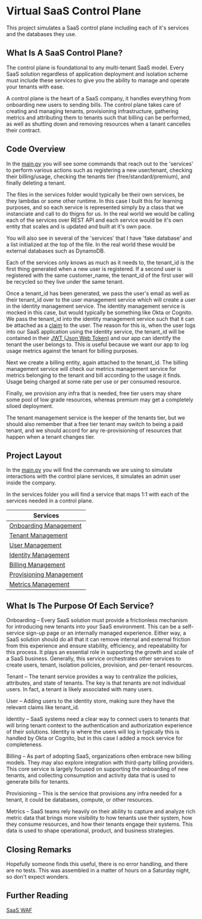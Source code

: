 # Virtual SaaS Control Plane

This project simulates a SaaS control plane including each of it's services and the databases they use.


## What Is A SaaS Control Plane?

The control plane is foundational to any multi-tenant SaaS model. Every SaaS solution regardless of application deployment and isolation scheme must include these services to give you the ability to manage and operate your tenants with ease.

A control plane is the heart of a SaaS company, it handles everything from onboarding new users to sending bills. The control plane takes care of creating and managing tenants, provisioning infrastructure, gathering metrics and attributing them to tenants such that billing can be performed, as well as shutting down and removing resources when a tanant cancelles their contract. 


## Code Overview

In the [main.py](main.py) you will see some commands that reach out to the 'services' to perform various actions such as registering a new user/tenant, checking their billing/usage, checking the tenants tier (free/standard/premium), and finally deleting a tenant.

The files in the services folder would typically be their own services, be they lambdas or some other runtime. In this case I built this for learning purposes, and so each service is represented simply by a class that we instanciate and call to do thigns for us. In the real world we would be calling each of the services over REST API and each service would be it's own entity that scales and is updated and built at it's own pace. 

You will also see in several of the 'services' that I have 'fake database' and a list initialized at the top of the file. In the real world these would be external databases such as DynamoDB. 

Each of the services only knows as much as it needs to, the tenant_id is the first thing generated when a new user is registered. If a second user is registered with the same customer_name, the tenant_id of the first user will be recycled so they live under the same tenant. 

Once a tenant_id has been generated, we pass the user's email as well as their tenant_id over to the user management service which will create a user in the identity management service. The identity management service is mocked in this case, but would typically be something like Okta or Cognito. We pass the tenant_id into the identity management service such that it can be attached as a [claim](https://auth0.com/docs/secure/tokens/json-web-tokens/json-web-token-claims) to the user. The reason for this is, when the user logs into our SaaS application using the identity service, the tenant_id will be contained in their [JWT (Json Web Token)](https://jwt.io/) and our app can identify the tenant the user belongs to. This is useful because we want our app to log usage metrics against the tenant for billing purposes.

Next we create a billing entity, again attached to the tenant_id. The billing management service will check our metrics management service for metrics belonging to the tenant and bill according to the usage it finds. Usage being charged at some rate per use or per consumed resource.

Finally, we provision any infra that is needed, free tier users may share some pool of low grade resources, whereas premium may get a completely siloed deployment.

The tenant management service is the keeper of the tenants tier, but we should also remember that a free tier tenant may switch to being a paid tenant, and we should accord for any re-provisioning of resources that happen when a tenant changes tier.


## Project Layout

In the [main.py](./main.py) you will find the commands we are using to simulate interactions with the control plane services, it simulates an admin user inside the company.

In the services folder you will find a service that maps 1:1 with each of the services needed in a control plane.

| Services                                                          |
|-------------------------------------------------------------------|
| [Onboarding Management](./services/OnboardingManagement.py)       |
| [Tenant Management](./services/TenantManagement.py)               |
| [User Management](./services/UserManagement.py)                   |
| [Identity Management](./services/IdentityManagement.py)           |
| [Billing Management](./services/BillingManagement.py)             |
| [Provisioning Management](./services/ProvisioningManagement.py)   |
| [Metrics Management](./services/MetricsManagement.py)             |


## What Is The Purpose Of Each Service?

Onboarding – Every SaaS solution must provide a frictionless mechanism for introducing new
tenants into your SaaS environment. This can be a self-service sign-up page or an internally managed
experience. Either way, a SaaS solution should do all that it can remove internal and external friction
from this experience and ensure stability, efficiency, and repeatability for this process. It plays
an essential role in supporting the growth and scale of a SaaS business. Generally, this service
orchestrates other services to create users, tenant, isolation policies, provision, and per-tenant
resources.

Tenant – The tenant service provides a way to centralize the policies, attributes, and state of tenants.
The key is that tenants are not individual users. In fact, a tenant is likely associated with many users.

User – Adding users to the identity store, making sure they have the relevant claims like tenant_id.

Identity – SaaS systems need a clear way to connect users to tenants that will bring tenant context
to the authentication and authorization experience of their solutions. Identity is where the users will log in
typically this is handled by Okta or Cognito, but in this case I added a mock service for completeness.

Billing – As part of adopting SaaS, organizations often embrace new billing models. They may also
explore integration with third-party billing providers. This core service is largely focused on supporting
the onboarding of new tenants, and collecting consumption and activity data that is used to generate
bills for tenants.

Provisioning – This is the service that provisions any infra needed for a tenant, it could be databases, compute, or other resources.

Metrics – SaaS teams rely heavily on their ability to capture and analyze rich metric data that brings
more visibility to how tenants use their system, how they consume resources, and how their tenants
engage their systems. This data is used to shape operational, product, and business strategies.


## Closing Remarks

Hopefully someone finds this useful, there is no error handling, and there are no tests. This was assembled in a matter of hours on a Saturday night, so don't expect wonders.


## Further Reading

[SaaS WAF](https://docs.aws.amazon.com/whitepapers/latest/saas-architecture-fundamentals/saas-architecture-fundamentals.html)





